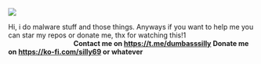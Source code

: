 <img src="https://pbs.twimg.com/profile_banners/1860798310975787008/1738817066/1500x500">

Hi, i do malware stuff and those things. Anyways if you want to help me you can star my repos or donate me, thx for watching this!1
‎⠀⠀⠀⠀⠀⠀⠀⠀⠀⠀⠀⠀⠀**Contact me on https://t.me/dumbasssilly Donate me on https://ko-fi.com/silly69 or whatever**
